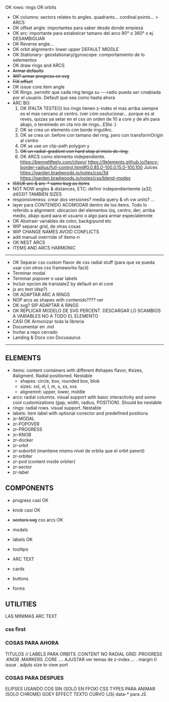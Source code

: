 OK rows: rings OR orbits
- OK columns: sectors relates to angles. quadrants... cordinal points... > ARCS
- OK offset angle: importantes para saber desde donde empieza
- OK arc: importante para estabelcer tamano del arco 90° o 360° x ej. DESAMBIGUAR
- OK Reverse angle...
- OK orbit alignment> lower upper DEFAULT MIDDLE
- OK Stationary- geostationary/gyroscope: comportamiento de lo selementos
- OK draw rings and ARCS
- ~~Armar defaults~~
- ~~WIP armar progress en svg~~
- ~~FIX offset~~
- OK issue core.item angle
- OK Rings. permitir que cada ring tenga su ---radio pueda ser cmabiada por el usuario. Default que sea como hasta ahora
- ARC BG:
  1. OK (FALTA TESTEO) los rings tienen z-index el mas arriba siempre es el mas cercano al centro. (ver cóm osolucionar... porque es al reves, quizas ya setar en el css un orden de 10 a core y de ahi para abajo, o teneinedo en cta nro de rings...ESto :)
  2. OK se crea un elemento con borde irrgulArc.
  3. OK se crea un :before con tamano del ring, pero con transformOrigin al centro
  4. OK se use un clip-path polygon y
  5. ~~OK un radial-gradient con hard stop al inicio de ring.~~
  6. OK ARCS como elemento independiente.
  <https://bennettfeely.com/clippy/>
  <https://9elements.github.io/fancy-border-radius/full-control.html#0.0.85.0-100.0.15.0-100.100>
  Juices
  <https://garden.bradwoods.io/notes/css/3d>
  <https://garden.bradwoods.io/notes/css/blend-modes>
- ~~ISSUE arc & arc-* same bug as items~~
- NOT NOW angles & distances, ETC: definir independientemte (a32; d453)? TAMBIEN SIZES
- responsiveness: crear dos versiones? media query & vh vw units? ...
-  layer para CONTENIDO ACOMODAR dentro de los items. Todo lo referido a alignment: ubicacion del elementos izq, centro, der; arriba medio, abajo qued aara el usuario o algo para armar especialemnte
- OK Abstraer variables de color, backgrpund etc
- WIP separar grid, de otras cosas
- WIP CHANGE NAMES AVOID CONFLICTS
- add manual overrride of items-n
- OK NEST ARCS 
- ITEMS AND ARCS HARMONIC

*******
- OK Separar css custom flavor de css radial stuff (para que se pueda usar con otros css frameworks facil)
- Terminar modal
- Terminar popover o usar labels
- Incluir opcion de translateZ by default en el core
- js arc text (dsp?)
- OK ADAPTAR ARC A RINGS
- NOP arcs as shapes with contenido???? ver
- OK svg? SIP ADAPTAR A RINGS
- OK REPLICAR MODELO DE SVG PERCENT. DESCARGAR LO SCAMBIOS A VARIABLES NO A TODO EL ELEMENTO
- CASI OK Armonizar toda la libreria 
- Documentar en .md
- Invitar a repo cerrado
- Landing & Docs con Docusaurus
*******

## ELEMENTS

- items: content containers with different #shapes flavor, #sizes, #aligment. Radial positioned. Nestable
  - shapes: circle, box, rounded box, blob
  - sizes: xxl, xl, l, m, s, xs, xxs
  - alignemnt: upper, lower, middle
- arcs: radial columns. visual support with basic interactivity and some cool customizations (gap, width, radius, POSITION). Should be nestable
- rings: radial rows. visual support. Nestable
- labels: item label with optional conector and predefined positions
- zr-MODAL
- zr-POPOVER
- zr-PROGRESS
- zr-KNOB
- zr-docker
- zr-orbit
- zr-suborbit (mantiene mismo nivel de orbita que el orbit parent)
- zr-orbiter
- zr-pod (content inside orbiter)
- zr-sector
- zr-label





## COMPONENTS
- progress casi OK
- knob casi OK
- ~~sectors svg~~ css arcs OK
- modals
- labels OK
- tooltips
- ARC TEXT

- cards
- buttons
- forms

## UTILITIES
LAS MINIMAS ARC TEXT

### css first

### COSAS PARA AHORA
TITULOS // LABELS PARA ORBITS
.CONTENT NO RADIAL GRID
.PROGRESS
.KNOB
.MARKERS
.CORE .... AJUSTAR
ver temas de z-index....
. margin 0 issue
. adjuts size to view port


### COSAS PARA DESPUES
ELIPSES USANDO COS SIN (SOLO EN FFOX)
CSS TYPES PARA ANIMAR (SOLO CHROME)
GOEY EFFECT
TEXTO CURVO (JS)
data-* para JS
